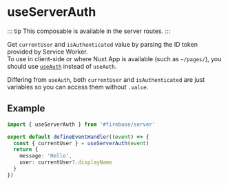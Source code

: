# useServerAuth
::: tip
This composable is available in the server routes.
:::

Get `currentUser` and `isAuthenticated` value by parsing the ID token provided by Service Worker.  
To use in client-side or where Nuxt App is available (such as `~/pages/`), you should use [`useAuth`](./use-auth) instead of `useAuth`.

Differing from `useAuth`, both `currentUser` and `isAuthenticated` are just variables so you can access them without `.value`.

## Example
```ts
import { useServerAuth } from '#firebase/server'

export default defineEventHandler((event) => {
  const { currentUser } = useServerAuth(event)
  return {
    message: 'Hello',
    user: currentUser?.displayName
  }
})

```
